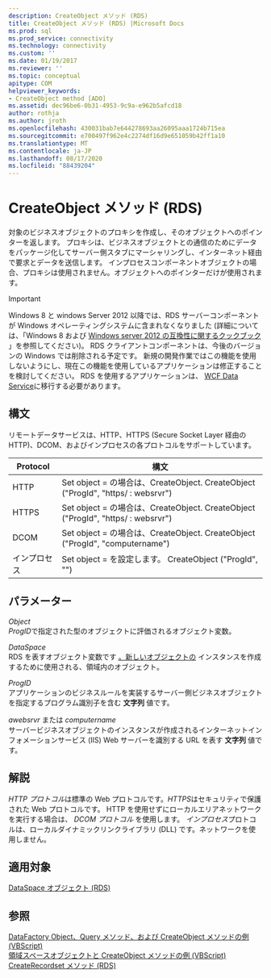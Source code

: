 ```yaml
---
description: CreateObject メソッド (RDS)
title: CreateObject メソッド (RDS) |Microsoft Docs
ms.prod: sql
ms.prod_service: connectivity
ms.technology: connectivity
ms.custom: ''
ms.date: 01/19/2017
ms.reviewer: ''
ms.topic: conceptual
apitype: COM
helpviewer_keywords:
- CreateObject method [ADO]
ms.assetid: dec96be6-0b31-4953-9c9a-e962b5afcd18
author: rothja
ms.author: jroth
ms.openlocfilehash: 430031bab7e644278693aa26095aaa1724b715ea
ms.sourcegitcommit: e700497f962e4c2274df16d9e651059b42ff1a10
ms.translationtype: MT
ms.contentlocale: ja-JP
ms.lasthandoff: 08/17/2020
ms.locfileid: "88439204"
---
```

# <a name="createobject-method-rds"></a>CreateObject メソッド (RDS)
対象のビジネスオブジェクトのプロキシを作成し、そのオブジェクトへのポインターを返します。 プロキシは、ビジネスオブジェクトとの通信のためにデータをパッケージ化してサーバー側スタブにマーシャリングし、インターネット経由で要求とデータを送信します。 インプロセスコンポーネントオブジェクトの場合、プロキシは使用されません。オブジェクトへのポインターだけが使用されます。  
  
> [!IMPORTANT]
>  Windows 8 と windows Server 2012 以降では、RDS サーバーコンポーネントが Windows オペレーティングシステムに含まれなくなりました (詳細については、「Windows 8 および [Windows server 2012 の互換性に関するクックブック](https://www.microsoft.com/download/details.aspx?id=27416) 」を参照してください)。 RDS クライアントコンポーネントは、今後のバージョンの Windows では削除される予定です。 新規の開発作業ではこの機能を使用しないようにし、現在この機能を使用しているアプリケーションは修正することを検討してください。 RDS を使用するアプリケーションは、 [WCF Data Service](https://go.microsoft.com/fwlink/?LinkId=199565)に移行する必要があります。  
  
## <a name="syntax"></a>構文  
 リモートデータサービスは、HTTP、HTTPS (Secure Socket Layer 経由の HTTP)、DCOM、およびインプロセスの各プロトコルをサポートしています。  
  
|Protocol|構文|  
|--------------|------------|  
|HTTP|Set object = の場合は、CreateObject. CreateObject ("ProgId", "https/ \: websrvr")|  
|HTTPS|Set object = の場合は、CreateObject. CreateObject ("ProgId", "https/ \: websrvr")|  
|DCOM|Set object = の場合は、CreateObject. CreateObject ("ProgId", "computername")|  
|インプロセス|Set object = を設定します。 CreateObject ("ProgId", "")|  
  
## <a name="parameters"></a>パラメーター  
 *Object*  
 *ProgID*で指定された型のオブジェクトに評価されるオブジェクト変数。  
  
 *DataSpace*  
 RDS を表すオブジェクト変数です [。新しいオブジェクトの](../../../ado/reference/rds-api/dataspace-object-rds.md) インスタンスを作成するために使用される、領域内のオブジェクト。  
  
 *ProgID*  
 アプリケーションのビジネスルールを実装するサーバー側ビジネスオブジェクトを指定するプログラム識別子を含む **文字列** 値です。  
  
 *awebsrvr* または *computername*  
 サーバービジネスオブジェクトのインスタンスが作成されるインターネットインフォメーションサービス (IIS) Web サーバーを識別する URL を表す **文字列** 値です。  
  
## <a name="remarks"></a>解説  
 *HTTP プロトコル*は標準の Web プロトコルです。*HTTPS*はセキュリティで保護された Web プロトコルです。 HTTP を使用せずにローカルエリアネットワークを実行する場合は、 *DCOM プロトコル* を使用します。 *インプロセス*プロトコルは、ローカルダイナミックリンクライブラリ (DLL) です。ネットワークを使用しません。  
  
## <a name="applies-to"></a>適用対象  
 [DataSpace オブジェクト (RDS)](../../../ado/reference/rds-api/dataspace-object-rds.md)  
  
## <a name="see-also"></a>参照  
 [DataFactory Object、Query メソッド、および CreateObject メソッドの例 (VBScript)](../../../ado/reference/rds-api/datafactory-object-query-method-and-createobject-method-example-vbscript.md)   
 [領域スペースオブジェクトと CreateObject メソッドの例 (VBScript)](../../../ado/reference/rds-api/dataspace-object-and-createobject-method-example-vbscript.md)   
 [CreateRecordset メソッド (RDS)](../../../ado/reference/rds-api/createrecordset-method-rds.md)


